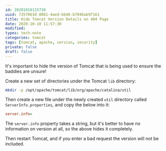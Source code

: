```yaml
---
id: 20201010115730
uuid: 7357063d-0081-4aed-bb46-b7046ab97161
title: Hide Tomcat Version Details on 404 Page
date: 2020-10-10 11:57:30
modified: 
types: tech-note
categories: tomcat
tags: [tomcat, apache, version, security]
private: false
draft: false
---
```


It's important to hide the version of Tomcat that is being used to ensure the baddies are unsure!

Create a new set of directories under the Tomcat `lib` directory:

```sh
mkdir -p /opt/apache/tomcat/lib/org/apache/catalina/util
```

Then create a new file under the newly created `util` directory called `ServerInfo.properties`, and copy the below into it:

```ini
server.info=
```

The `server.info` property takes a string, but it's better to have no information on version at all, so the above hides it completely.

Then restart Tomcat, and if you enter a bad request the version will not be included.


